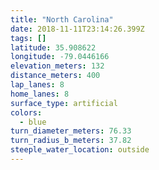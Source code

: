 ```yaml
---
title: "North Carolina"
date: 2018-11-11T23:14:26.399Z
tags: []
latitude: 35.908622
longitude: -79.0446166
elevation_meters: 132
distance_meters: 400
lap_lanes: 8
home_lanes: 8
surface_type: artificial
colors: 
  - blue
turn_diameter_meters: 76.33
turn_radius_b_meters: 37.82
steeple_water_location: outside
---
```


